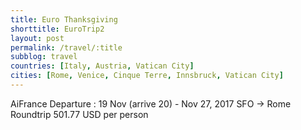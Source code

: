 ```yaml
---
title: Euro Thanksgiving
shorttitle: EuroTrip2
layout: post
permalink: /travel/:title
subblog: travel
countries: [Italy, Austria, Vatican City]
cities: [Rome, Venice, Cinque Terre, Innsbruck, Vatican City]
---
```



AiFrance
Departure : 19 Nov (arrive 20) - Nov 27, 2017
SFO -> Rome Roundtrip 501.77 USD per person
